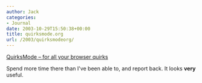 ```yaml
---
author: Jack
categories:
- Journal
date: 2003-10-29T15:50:38+00:00
title: quirksmode.org
url: /2003/quirksmodeorg/
---
```


[QuirksMode &#8211; for all your browser quirks][1]

Spend more time there than I've been able to, and report back. It looks **very** useful.

 [1]: http://www.quirksmode.org/ "QuirksMode - for all your browser quirks"